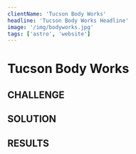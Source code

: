 ```yaml
---
clientName: 'Tucson Body Works'
headline: 'Tucson Body Works Headline'
image: '/img/bodyworks.jpg'
tags: ['astro', 'website']
---
```


# Tucson Body Works

## CHALLENGE

## SOLUTION

## RESULTS
